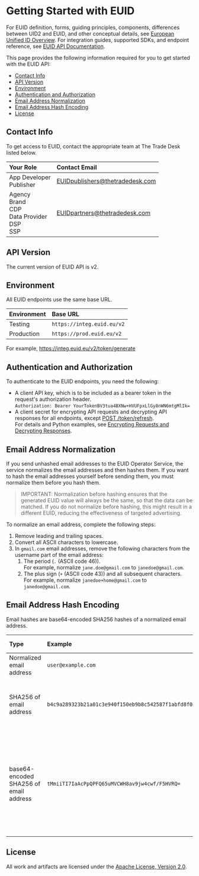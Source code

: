 # Getting Started with EUID
For EUID definition, forms, guiding principles, components, differences between UID2 and EUID, and other conceptual details, see [European Unified ID Overview](../README.md). For integration guides, supported SDKs, and endpoint reference, see [EUID API Documentation](v2/README.md).

This page provides the following information required for you to get started with the EUID API:
* [Contact Info](#contact-info)
* [API Version](#api-version)
* [Environment](#environment)
* [Authentication and Authorization](#authentication-and-authorization)
* [Email Address Normalization](#email-address-normalization)
* [Email Address Hash Encoding](#email-address-hash-encoding)
* [License](#license)


## Contact Info

To get access to EUID, contact the appropriate team at The Trade Desk listed below. 

| Your Role | Contact Email |
| :--- | :--- |
| App Developer<br/>Publisher | EUIDpublishers@thetradedesk.com |
| Agency<br/>Brand<br/>CDP<br/>Data Provider<br/>DSP<br/>SSP | EUIDpartners@thetradedesk.com |

## API Version

The current version of EUID API is v2.

## Environment 

All EUID endpoints use the same base URL.

| Environment | Base URL |
| :--- | :--- |
| Testing | ```https://integ.euid.eu/v2``` |
| Production | ```https://prod.euid.eu/v2``` |

For example, https://integ.euid.eu/v2/token/generate

## Authentication and Authorization

To authenticate to the EUID endpoints, you need the following:

- A client API key, which is to be included as a bearer token in the request's authorization header. 
  <br/>```Authorization: Bearer YourTokenBV3tua4BXNw+HVUFpxLlGy8nWN6mtgMlIk=```
- A client secret for encrypting API requests and decrypting API responses for all endpoints, except [POST /token/refresh](v2/endpoints/post-token-refresh.md). <br/>For details and Python examples, see [Encrypting Requests and Decrypting Responses](v2/ref-info/encryption-decryption.md).


## Email Address Normalization

If you send unhashed email addresses to the EUID Operator Service, the service normalizes the email addresses and then hashes them. If you want to hash the email addresses yourself before sending them, you must normalize them before you hash them.

> IMPORTANT: Normalization before hashing ensures that the generated EUID value will always be the same, so that the data can be matched. If you do not normalize before hashing, this might result in a different EUID, reducing the effectiveness of targeted advertising.

To normalize an email address, complete the following steps:

1. Remove leading and trailing spaces.
2. Convert all ASCII characters to lowercase.
3. In `gmail.com` email addresses, remove the following characters from the username part of the email address:
    1. The period  (`.` (ASCII code 46)).<br/>For example, normalize `jane.doe@gmail.com` to `janedoe@gmail.com`.
    2. The plus sign (`+` (ASCII code 43)) and all subsequent characters.<br/>For example, normalize `janedoe+home@gmail.com` to `janedoe@gmail.com`.

## Email Address Hash Encoding

Email hashes are base64-encoded SHA256 hashes of a normalized email address.

| Type | Example | Comments and Usage |
| :--- | :--- | :--- |
| Normalized email address | `user@example.com` | N/A |
| SHA256 of email address | `b4c9a289323b21a01c3e940f150eb9b8c542587f1abfd8f0e1cc1ffc5e475514` | This 64-character string is a hex-encoded representation of 32-byte SHA256.|
| base64-encoded SHA256 of email address | `tMmiiTI7IaAcPpQPFQ65uMVCWH8av9jw4cwf/F5HVRQ=` | This 44-character string is a base64-encoded representation of 32-byte SHA256.<br/>Use this encoding for `email_hash` values sent in the request body. |


## License
All work and artifacts are licensed under the [Apache License, Version 2.0](http://www.apache.org/licenses/LICENSE-2.0.txt).
